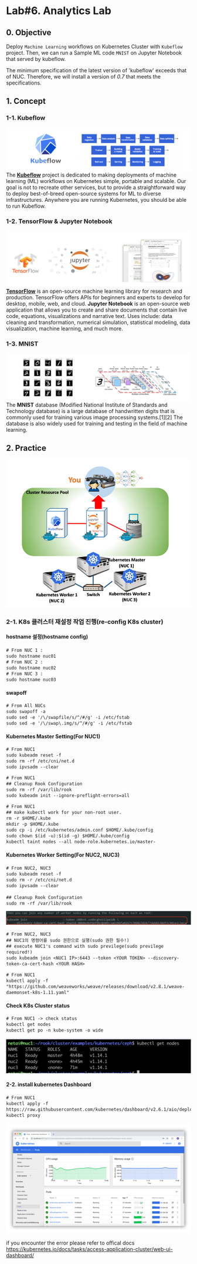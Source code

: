# Lab#6. Analytics Lab

## 0. Objective

Deploy `Machine Learning` workflows on Kubernetes Cluster with `Kubeflow` project. Then, we can run a Sample ML code `MNIST` on Jupyter Notebook that served by kubeflow.

The minimum specification of the latest version of 'kubeflow' exceeds that of NUC. Therefore, we will install a version of _0.7_ that meets the specifications.

## 1. Concept

### 1-1. Kubeflow

![Kubeflow](img/kubeflow.png)
The [**Kubeflow**](https://www.kubeflow.org/) project is dedicated to making deployments of machine learning (ML) workflows on Kubernetes simple, portable and scalable. Our goal is not to recreate other services, but to provide a straightforward way to deploy best-of-breed open-source systems for ML to diverse infrastructures. Anywhere you are running Kubernetes, you should be able to run Kubeflow.

### 1-2. TensorFlow & Jupyter Notebook

![Tensorflow-JupyterNotebook](img/tensorflow-jupyter.png)
[**TensorFlow**](https://github.com/tensorflow/tensorflow) is an open-source machine learning library for research and production. TensorFlow offers APIs for beginners and experts to develop for desktop, mobile, web, and cloud.
**Jupyter Notebook** is an open-source web application that allows you to create and share documents that contain live code, equations, visualizations and narrative text. Uses include: data cleaning and transformation, numerical simulation, statistical modeling, data visualization, machine learning, and much more.

### 1-3. MNIST

![MNIST](img/mnist.png)
The **MNIST** database (Modified National Institute of Standards and Technology database) is a large database of handwritten digits that is commonly used for training various image processing systems.[1][2] The database is also widely used for training and testing in the field of machine learning.

## 2. Practice

![overview](img/overview.png)

### 2-1. K8s 클러스터 재설정 작업 진행(re-config K8s cluster)

#### hostname 설정(hostname config)

```shell
# From NUC 1 :
sudo hostname nuc01
# From NUC 2 :
sudo hostname nuc02
# From NUC 3 :
sudo hostname nuc03
```

#### swapoff

```shell
# From All NUCs
sudo swapoff -a
sudo sed -e '/\/swapfile/s/^/#/g' -i /etc/fstab
sudo sed -e '/\/swap\.img/s/^/#/g' -i /etc/fstab
```

#### Kubernetes Master Setting(For NUC1)

```shell
# From NUC1
sudo kubeadm reset -f
sudo rm -rf /etc/cni/net.d
sudo ipvsadm --clear
```

```shell
# From NUC1
## Cleanup Rook Configuration
sudo rm -rf /var/lib/rook
sudo kubeadm init --ignore-preflight-errors=all
```

```shell
# From NUC1
## make kubectl work for your non-root user.
rm -r $HOME/.kube
mkdir -p $HOME/.kube
sudo cp -i /etc/kubernetes/admin.conf $HOME/.kube/config
sudo chown $(id -u):$(id -g) $HOME/.kube/config
kubectl taint nodes --all node-role.kubernetes.io/master-
```

#### Kubernetes Worker Setting(For NUC2, NUC3)

```shell
# From NUC2, NUC3
sudo kubeadm reset -f
sudo rm -r /etc/cni/net.d
sudo ipvsadm --clear

## Cleanup Rook Configuration
sudo rm -rf /var/lib/rook
```

![commnad](img/9.png)

```shell
# From NUC2, NUC3
## NUC1의 명령어를 sudo 권한으로 실행(sudo 권한 필수!)
## execute NUC1's command with sudo previlege(sudo previlege required!)
sudo kubeadm join <NUC1 IP>:6443 --token <YOUR TOKEN> --discovery-token-ca-cert-hash <YOUR HASH>
```

```shell
# From NUC1
kubectl apply -f "https://github.com/weaveworks/weave/releases/download/v2.8.1/weave-daemonset-k8s-1.11.yaml"
```

#### Check K8s Cluster status

```shell
# From NUC1 -> check status
kubectl get nodes
kubectl get po -n kube-system -o wide
```

![nodes-status.png](img/nodes-status.png)

#### 2-2. install kubernetes Dashboard

```shell
# From NUC1
kubectl apply -f https://raw.githubusercontent.com/kubernetes/dashboard/v2.6.1/aio/deploy/recommended.yaml
kubectl proxy
```

![nodes-status.png](img/ui-dashboard.png)

if you encounter the error please refer to offical docs
https://kubernetes.io/docs/tasks/access-application-cluster/web-ui-dashboard/

